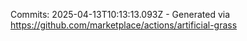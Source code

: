 Commits: 2025-04-13T10:13:13.093Z - Generated via https://github.com/marketplace/actions/artificial-grass
<br>
